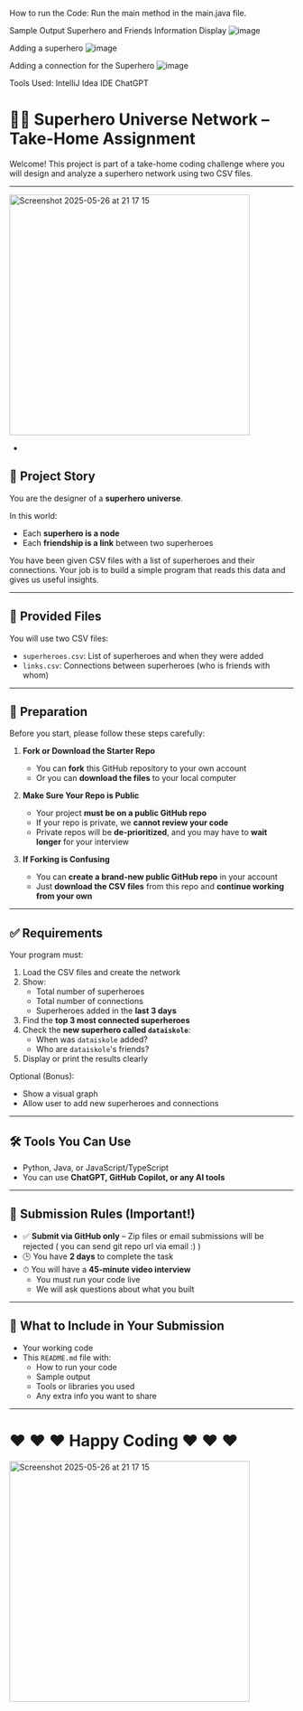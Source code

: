 How to run the Code:
Run the main method in the main.java file.

Sample Output
Superhero and Friends Information Display
![image](https://github.com/user-attachments/assets/4e0f0a1f-74ec-4787-ab83-27700e87261e)

Adding a superhero
![image](https://github.com/user-attachments/assets/bbeddf09-c243-475e-9320-c710339eb9a7)

Adding a connection for the Superhero
![image](https://github.com/user-attachments/assets/9d6e0349-b868-49a2-b91f-96152827b3a7)


Tools Used:
IntelliJ Idea IDE
ChatGPT


# 🦸‍♂️ Superhero Universe Network – Take-Home Assignment

Welcome! This project is part of a take-home coding challenge where you will design and analyze a superhero network using two CSV files.

---

<img width="426" alt="Screenshot 2025-05-26 at 21 17 15" src="https://github.com/user-attachments/assets/710e270f-2b58-4a66-a1f7-811e5f5b5a86" />


- 

## 📘 Project Story

You are the designer of a **superhero universe**.

In this world:

- Each **superhero is a node**  
- Each **friendship is a link** between two superheroes

You have been given CSV files with a list of superheroes and their connections. Your job is to build a simple program that reads this data and gives us useful insights.

---

## 📂 Provided Files

You will use two CSV files:

- `superheroes.csv`: List of superheroes and when they were added
- `links.csv`: Connections between superheroes (who is friends with whom)

---
## 🧰 Preparation

Before you start, please follow these steps carefully:

1. **Fork or Download the Starter Repo**  
   - You can **fork** this GitHub repository to your own account  
   - Or you can **download the files** to your local computer

2. **Make Sure Your Repo is Public**  
   - Your project **must be on a public GitHub repo**
   - If your repo is private, we **cannot review your code**
   - Private repos will be **de-prioritized**, and you may have to **wait longer** for your interview

3. **If Forking is Confusing**  
   - You can **create a brand-new public GitHub repo** in your account
   - Just **download the CSV files** from this repo and **continue working from your own**
-------

## ✅ Requirements

Your program must:

1. Load the CSV files and create the network
2. Show:
   - Total number of superheroes
   - Total number of connections
   - Superheroes added in the **last 3 days**
3. Find the **top 3 most connected superheroes**
4. Check the **new superhero called `dataiskole`**:
   - When was `dataiskole` added?
   - Who are `dataiskole`'s friends?
5. Display or print the results clearly

Optional (Bonus):
- Show a visual graph
- Allow user to add new superheroes and connections

---

## 🛠️ Tools You Can Use

- Python, Java, or JavaScript/TypeScript
- You can use **ChatGPT, GitHub Copilot, or any AI tools**

---

## 🚀 Submission Rules (Important!)

- ✅ **Submit via GitHub only** – Zip files or email submissions will be rejected  ( you can send git repo url via email :) ) 
- 🕒 You have **2 days** to complete the task  
- ⏱ You will have a **45-minute video interview**
  - You must run your code live
  - We will ask questions about what you built

---

## 📄 What to Include in Your Submission

- Your working code
- This `README.md` file with:
  - How to run your code
  - Sample output
  - Tools or libraries you used
  - Any extra info you want to share
 
----------

#  ❤️  ❤️  ❤️ Happy Coding ❤️  ❤️  ❤️
<img width="426" alt="Screenshot 2025-05-26 at 21 17 15" src="https://media.npr.org/assets/img/2016/06/09/john-p-fleenor-courtesy-of-hbo_wide-f730538a10afad26c9de9a42561772522e4e87e6.jpg?s=1400&c=100&f=jpeg">


